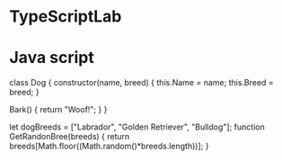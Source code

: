 # TypeScriptLab

# Java script

class Dog {
  constructor(name, breed) {
    this.Name = name;
    this.Breed = breed;
  }

  Bark() {
	return "Woof!";
  }
}

let dogBreeds = ["Labrador", "Golden Retriever", "Bulldog"];
function GetRandonBree(breeds)
{
  return breeds[Math.floor((Math.random()*breeds.length))];
}
